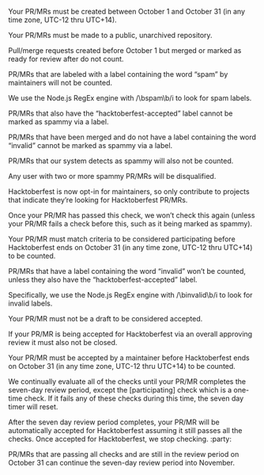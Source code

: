 Your PR/MRs must be created between October 1 and October 31 (in any time zone, UTC-12 thru UTC+14).

Your PR/MRs must be made to a public, unarchived repository.

Pull/merge requests created before October 1 but merged or marked as ready for review after do not count.

PR/MRs that are labeled with a label containing the word “spam” by maintainers will not be counted.


We use the Node.js RegEx engine with /\bspam\b/i to look for spam labels.

PR/MRs that also have the “hacktoberfest-accepted” label cannot be marked as spammy via a label.

PR/MRs that have been merged and do not have a label containing the word “invalid” cannot be marked as spammy via a label.
 

PR/MRs that our system detects as spammy will also not be counted.

Any user with two or more spammy PR/MRs will be disqualified.

Hacktoberfest is now opt-in for maintainers, so only contribute to projects that indicate they’re looking for Hacktoberfest PR/MRs.

Once your PR/MR has passed this check, we won’t check this again (unless your PR/MR fails a check before this, such as it being marked as spammy).

Your PR/MR must match criteria to be considered participating before Hacktoberfest ends on October 31 (in any time zone, UTC-12 thru UTC+14) to be counted.

PR/MRs that have a label containing the word “invalid” won’t be counted, unless they also have the “hacktoberfest-accepted” label.

Specifically, we use the Node.js RegEx engine with /\binvalid\b/i to look for invalid labels.

Your PR/MR must not be a draft to be considered accepted.

If your PR/MR is being accepted for Hacktoberfest via an overall approving review it must also not be closed.

Your PR/MR must be accepted by a maintainer before Hacktoberfest ends on October 31 (in any time zone, UTC-12 thru UTC+14) to be counted.

We continually evaluate all of the checks until your PR/MR completes the seven-day review period, except the [participating] check which is a one-time check. If it fails any of these checks during this time, the seven day timer will reset.

After the seven day review period completes, your PR/MR will be automatically accepted for Hacktoberfest assuming it still passes all the checks. Once accepted for Hacktoberfest, we stop checking. :party:

PR/MRs that are passing all checks and are still in the review period on October 31 can continue the seven-day review period into November.
